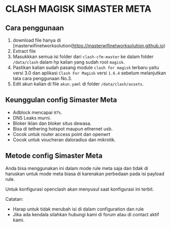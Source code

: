 # CLASH MAGISK SIMASTER META

## Cara penggunaan

1. download file hanya di [masterwifinetworksolution(https://masterwifinetworksolution.github.io)
2. Extract file
3. Masukkkan semua isi folder dari `clash-cfm-master` ke dalam folder `/data/clash` dalam hp kalian yang sudah root `magisk`.
4. Pastikan kalian sudah pasang module `clash for magisk` terbaru yaitu versi 3.0 dan aplikasi `Clash For Magisk` versi `1.6.4` sebelum melanjutkan tata cara penggunaan No.3.
5. Edit akun kalian di file `akun.yaml` di folder `/data/clash/assets`.

## Keunggulan config Simaster Meta

- Adblock mencapai `97%`.
- DNS Leaks murni.
- Bloker iklan dan bloker situs dewasa.
- Bisa di tethering hotspot maupun ethernet usb.
- Cocok untuk router access point dan openwrt
- Cocok untuk voucheran daloradius dan mikrotik.

## Metode config Simaster Meta

Anda bisa menggunakan ini dalam mode rule meta saja dan tidak di haruskan untuk mode meta biasa di karenakan perbedaan pada isi payload rule.

Untuk konfigurasi openclash akan menyusul saat konfigurasi ini terbit.

Catatan:
- Harap untuk tidak merubah isi di dalam configuration dan rule
- Jika ada kendala silahkan hubungi kami di forum atau di contact aktif kami.